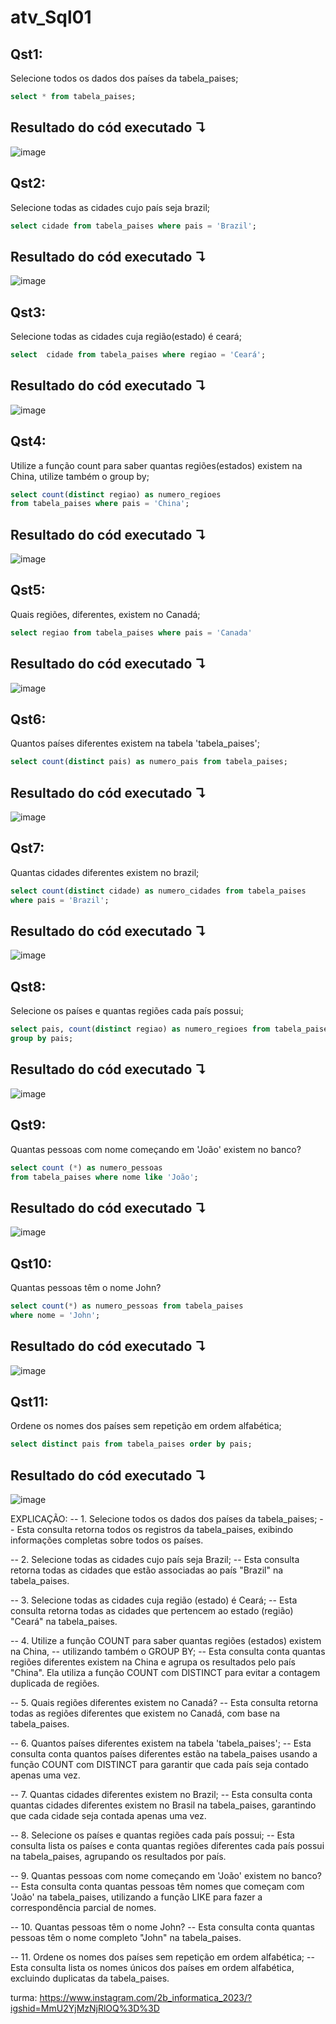 # atv_Sql01


## Qst1:
Selecione todos os dados dos países da tabela_paises;
```sql
select * from tabela_paises;
```
## Resultado do cód executado ↴
![image](https://github.com/joseluiz03/atv_Sql01/assets/116982553/eda2ffa2-6a92-415c-aa7a-aa70b80c8d5f)


## Qst2:
Selecione todas as cidades cujo país seja brazil;
```sql
select cidade from tabela_paises where pais = 'Brazil';
```
## Resultado do cód executado ↴
![image](https://github.com/joseluiz03/atv_Sql01/assets/116982553/ce562044-61e5-445a-b543-a2654982220a)

## Qst3:
Selecione todas as cidades cuja região(estado) é ceará;
```sql
select  cidade from tabela_paises where regiao = 'Ceará';
```
## Resultado do cód executado ↴
![image](https://github.com/joseluiz03/atv_Sql01/assets/116982553/42a860dd-358b-4447-bfef-102c1dd6343f)

## Qst4:
Utilize a função count para saber quantas regiões(estados) existem na China,
utilize também o group by;
```sql
select count(distinct regiao) as numero_regioes
from tabela_paises where pais = 'China';
```
## Resultado do cód executado ↴
![image](https://github.com/joseluiz03/atv_Sql01/assets/116982553/2228c08e-9c96-4491-ad7b-e9132ebe0050)

## Qst5:
 Quais regiões, diferentes, existem no Canadá;
 ```sql
select regiao from tabela_paises where pais = 'Canada'
```
## Resultado do cód executado ↴
![image](https://github.com/joseluiz03/atv_Sql01/assets/116982553/f6c8f169-58c1-4daa-9a32-1bf290e816f0)

## Qst6:
Quantos países diferentes existem na tabela 'tabela_paises';
```sql
select count(distinct pais) as numero_pais from tabela_paises;
```
## Resultado do cód executado ↴
![image](https://github.com/joseluiz03/atv_Sql01/assets/116982553/d557293c-a431-4069-af37-714816705ad9)

## Qst7:
Quantas cidades diferentes existem no brazil;
```sql
select count(distinct cidade) as numero_cidades from tabela_paises
where pais = 'Brazil';
```
## Resultado do cód executado ↴
![image](https://github.com/joseluiz03/atv_Sql01/assets/116982553/2d57b827-924f-4c67-a2ba-c34d300c7d1e)

## Qst8:
Selecione os países e quantas regiões cada país possui;
```sql
select pais, count(distinct regiao) as numero_regioes from tabela_paises
group by pais;
```
## Resultado do cód executado ↴
![image](https://github.com/joseluiz03/atv_Sql01/assets/116982553/7b6eb3f1-9929-46aa-a0ec-21c40725250e)

## Qst9:
 Quantas pessoas com nome começando em 'João' existem no banco?
```sql
select count (*) as numero_pessoas
from tabela_paises where nome like 'João';
```
## Resultado do cód executado ↴
![image](https://github.com/joseluiz03/atv_Sql01/assets/116982553/6759a0f5-da01-4e7e-bbe8-f30dc4c9b382)


## Qst10:
Quantas pessoas têm o nome John?
```sql
select count(*) as numero_pessoas from tabela_paises
where nome = 'John';
```
## Resultado do cód executado ↴
![image](https://github.com/joseluiz03/atv_Sql01/assets/116982553/5c3532e1-d779-48a3-b373-3953fa4c6ee9)

## Qst11:
 Ordene os nomes dos países sem repetição em ordem alfabética;
 ```sql
select distinct pais from tabela_paises order by pais;
```
## Resultado do cód executado ↴
![image](https://github.com/joseluiz03/atv_Sql01/assets/116982553/3974a736-63be-4f56-93e4-4c71a3dc5115)
















EXPLICAÇÃO:
-- 1. Selecione todos os dados dos países da tabela_paises;
-- Esta consulta retorna todos os registros da tabela_paises, exibindo informações completas sobre todos os países.

-- 2. Selecione todas as cidades cujo país seja Brazil;
-- Esta consulta retorna todas as cidades que estão associadas ao país "Brazil" na tabela_paises.

-- 3. Selecione todas as cidades cuja região (estado) é Ceará;
-- Esta consulta retorna todas as cidades que pertencem ao estado (região) "Ceará" na tabela_paises.

-- 4. Utilize a função COUNT para saber quantas regiões (estados) existem na China,
-- utilizando também o GROUP BY;
-- Esta consulta conta quantas regiões diferentes existem na China e agrupa os resultados pelo país "China". Ela utiliza a função COUNT com DISTINCT para evitar a contagem duplicada de regiões.

-- 5. Quais regiões diferentes existem no Canadá?
-- Esta consulta retorna todas as regiões diferentes que existem no Canadá, com base na tabela_paises.

-- 6. Quantos países diferentes existem na tabela 'tabela_paises';
-- Esta consulta conta quantos países diferentes estão na tabela_paises usando a função COUNT com DISTINCT para garantir que cada país seja contado apenas uma vez.

-- 7. Quantas cidades diferentes existem no Brazil;
-- Esta consulta conta quantas cidades diferentes existem no Brasil na tabela_paises, garantindo que cada cidade seja contada apenas uma vez.

-- 8. Selecione os países e quantas regiões cada país possui;
-- Esta consulta lista os países e conta quantas regiões diferentes cada país possui na tabela_paises, agrupando os resultados por país.

-- 9. Quantas pessoas com nome começando em 'João' existem no banco?
-- Esta consulta conta quantas pessoas têm nomes que começam com 'João' na tabela_paises, utilizando a função LIKE para fazer a correspondência parcial de nomes.

-- 10. Quantas pessoas têm o nome John?
-- Esta consulta conta quantas pessoas têm o nome completo "John" na tabela_paises.

-- 11. Ordene os nomes dos países sem repetição em ordem alfabética;
-- Esta consulta lista os nomes únicos dos países em ordem alfabética, excluindo duplicatas da tabela_paises.

turma: https://www.instagram.com/2b_informatica_2023/?igshid=MmU2YjMzNjRlOQ%3D%3D
